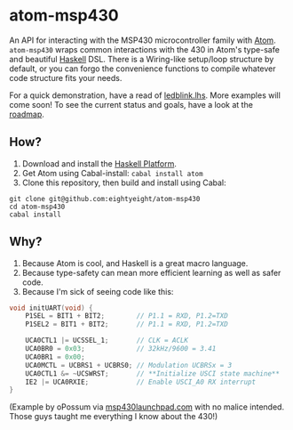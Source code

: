 # atom-msp430

An API for interacting with the MSP430 microcontroller family with [Atom][].
`atom-msp430` wraps common interactions with the 430 in Atom's type-safe and beautiful [Haskell][] DSL.
There is a Wiring-like setup/loop structure by default, or you can forgo the convenience functions to
compile whatever code structure fits your needs.

For a quick demonstration, have a read of [ledblink.lhs][].
More examples will come soon!
To see the current status and goals, have a look at the [roadmap][].

 [Atom]: https://github.com/tomahawkins/atom
 [Haskell]: http://www.haskell.org/
 [ledblink.lhs]: Language/Atom/MSP430/Examples/ledblink.lhs
 [roadmap]: https://github.com/eightyeight/atom-msp430/wiki/Roadmap

## How?

 1. Download and install the [Haskell Platform][].
 2. Get Atom using Cabal-install: `cabal install atom`
 3. Clone this repository, then build and install using Cabal:

```
git clone git@github.com:eightyeight/atom-msp430
cd atom-msp430
cabal install
```

 [Haskell Platform]: http://www.haskell.org/platform

## Why?

 1. Because Atom is cool, and Haskell is a great macro language.
 2. Because type-safety can mean more efficient learning as well as safer code.
 3. Because I'm sick of seeing code like this:

```c
void initUART(void) {
    P1SEL = BIT1 + BIT2;        // P1.1 = RXD, P1.2=TXD
    P1SEL2 = BIT1 + BIT2;       // P1.1 = RXD, P1.2=TXD

    UCA0CTL1 |= UCSSEL_1;       // CLK = ACLK
    UCA0BR0 = 0x03;             // 32kHz/9600 = 3.41
    UCA0BR1 = 0x00;
    UCA0MCTL = UCBRS1 + UCBRS0; // Modulation UCBRSx = 3
    UCA0CTL1 &= ~UCSWRST;       // **Initialize USCI state machine**
    IE2 |= UCA0RXIE;            // Enable USCI_A0 RX interrupt
}
```

(Example by oPossum via [msp430launchpad.com][] with no malice intended.
Those guys taught me everything I know about the 430!)

 [msp430launchpad.com]: http://www.msp430launchpad.com/2012/06/using-printf.html
